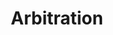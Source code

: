 ---
title: Arbitration
longTitle: 'Arbitration'
tags:
- gccommon
relatedTerm:
- "[[Negotiations Conciliation Litigation Conflicts]]"
---